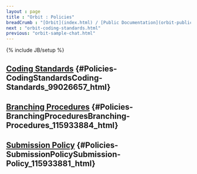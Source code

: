 ```yaml
---
layout : page
title : "Orbit : Policies"
breadCrumb : "[Orbit](index.html) / [Public Documentation](orbit-public-documentation.html)"
next : "orbit-coding-standards.html"
previous: "orbit-sample-chat.html"
---
```

{% include JB/setup %}

[Coding Standards](orbit-coding-standards.html) {#Policies-CodingStandardsCoding-Standards_99026657_html}
----------


[Branching Procedures](orbit-branching-procedures.html) {#Policies-BranchingProceduresBranching-Procedures_115933884_html}
----------


[Submission Policy](orbit-submission-policy.html) {#Policies-SubmissionPolicySubmission-Policy_115933881_html}
----------


